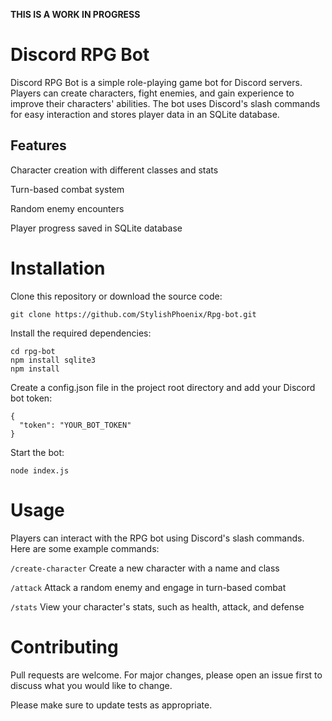 **THIS IS A WORK IN PROGRESS**
# Discord RPG Bot
Discord RPG Bot is a simple role-playing game bot for Discord servers. Players can create characters, fight enemies, and gain experience to improve their characters' abilities. The bot uses Discord's slash commands for easy interaction and stores player data in an SQLite database.

## Features
Character creation with different classes and stats

Turn-based combat system

Random enemy encounters

Player progress saved in SQLite database

# Installation
Clone this repository or download the source code:
```
git clone https://github.com/StylishPhoenix/Rpg-bot.git
```

Install the required dependencies:

```
cd rpg-bot
npm install sqlite3
npm install
```

Create a config.json file in the project root directory and add your Discord bot token:
```
{
  "token": "YOUR_BOT_TOKEN"
}

```
Start the bot:

```
node index.js
```

# Usage
Players can interact with the RPG bot using Discord's slash commands. Here are some example commands:

`/create-character` Create a new character with a name and class

`/attack` Attack a random enemy and engage in turn-based combat

`/stats` View your character's stats, such as health, attack, and defense

# Contributing
Pull requests are welcome. For major changes, please open an issue first to discuss what you would like to change.

Please make sure to update tests as appropriate.
